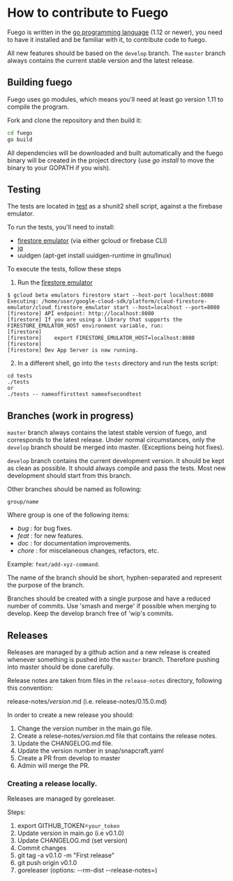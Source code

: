 
# How to contribute to Fuego

Fuego is written in the [go programming language](https://golang.org/) (1.12 or
newer), you need to have it installed and be familiar with it, to contribute
code to fuego.

All new features should be based on the ```develop``` branch. The ```master```
branch always contains the current stable version and the latest release.

## Building fuego

Fuego uses go modules, which means you'll need at least go version 1.11 to
compile the program.

Fork and clone the repository and then build it:

```sh
cd fuego
go build
```

All dependencies will be downloaded and built automatically and the fuego binary
will be created in the project directory (use _go install_ to move the binary to
your GOPATH if you wish).

## Testing

The tests are located in [test](./test/test) as a shunit2 shell script, against
a the firebase emulator.

To run the tests, you'll need to install:

 * [firestore emulator](https://firebase.google.com/docs/rules/emulator-setup) (via either gcloud or firebase CLI)
 * [jq](https://stedolan.github.io/jq/)
 * uuidgen (apt-get install uuidgen-runtime in gnu/linux)

To execute the tests, follow these steps 

1. Run the [firestore emulator](https://firebase.google.com/docs/rules/emulator-setup)
```
$ gcloud beta emulators firestore start --host-port localhost:8080
Executing: /home/user/google-cloud-sdk/platform/cloud-firestore-emulator/cloud_firestore_emulator start --host=localhost --port=8080
[firestore] API endpoint: http://localhost:8080
[firestore] If you are using a library that supports the FIRESTORE_EMULATOR_HOST environment variable, run:
[firestore] 
[firestore]    export FIRESTORE_EMULATOR_HOST=localhost:8080
[firestore] 
[firestore] Dev App Server is now running.
```

2. In a different shell, go into the `tests` directory and run the tests script:

```
cd tests
./tests
or
./tests -- nameoffirsttest nameofsecondtest
```
## Branches (work in progress)

```master``` branch always contains the latest stable version of fuego, and
corresponds to the latest release. Under normal circumstances, only the
```develop``` branch should be merged into master. (Exceptions being hot fixes).


```develop``` branch contains the current development version. It should be kept
as clean as possible. It should always compile and pass the tests. Most new
development should start from this branch.

Other branches should be named as following:

```group/name```

Where group is one of the following items:

  * *bug* : for bug fixes.
  * *feat* : for new features.
  * *doc* : for documentation improvements.
  * *chore* : for miscelaneous changes, refactors, etc.
  
Example: ```feat/add-xyz-command```.  
  
The name of the branch should be short, hyphen-separated and represent the
purpose of the branch. 

Branches should be created with a single purpose and have a reduced number of
commits.  Use 'smash and merge' if possible when merging to develop. Keep the
develop branch free of 'wip's commits.


## Releases

Releases are managed by a github action and a new release is created whenever 
something is pushed into the ```master``` branch. Therefore pushing into master
should be done carefully. 

Release notes are taken from files in the ```release-notes``` directory,
following this convention: 

release-notes/*version*.md  (i.e. release-notes/0.15.0.md)

In order to create a new release you should:

1. Change the version number in the main.go file.
2. Create a relese-notes/*version*.md file that contains the release notes.
3. Update the CHANGELOG.md file.
5. Update the version number in snap/snapcraft.yaml
4. Create a PR from develop to master
5. Admin will merge the PR.

### Creating a release locally.

Releases are managed by goreleaser.

Steps:

1. export GITHUB_TOKEN=`your_token`
2. Update version in main.go (i.e v0.1.0)
3. Update CHANGELOG.md (set version)
4. Commit changes
5. git tag -a v0.1.0 -m "First release"
6. git push origin v0.1.0
7. goreleaser (options: --rm-dist --release-notes=<file>)
